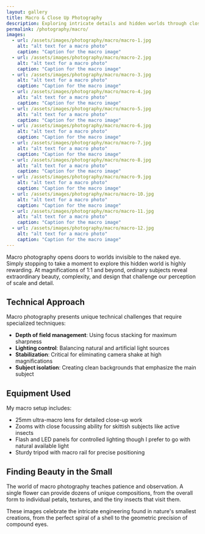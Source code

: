 ```yaml
---
layout: gallery
title: Macro & Close Up Photography
description: Exploring intricate details and hidden worlds through close-up photography.
permalink: /photography/macro/
images:
  - url: /assets/images/photography/macro/macro-1.jpg
    alt: "alt text for a macro photo"
    caption: "Caption for the macro image"
  - url: /assets/images/photography/macro/macro-2.jpg
    alt: "alt text for a macro photo"
    caption: "Caption for the macro image"
  - url: /assets/images/photography/macro/macro-3.jpg
    alt: "alt text for a macro photo"
    caption: "Caption for the macro image"
  - url: /assets/images/photography/macro/macro-4.jpg
    alt: "alt text for a macro photo"
    caption: "Caption for the macro image"
  - url: /assets/images/photography/macro/macro-5.jpg
    alt: "alt text for a macro photo"
    caption: "Caption for the macro image"
  - url: /assets/images/photography/macro/macro-6.jpg
    alt: "alt text for a macro photo"
    caption: "Caption for the macro image"
  - url: /assets/images/photography/macro/macro-7.jpg
    alt: "alt text for a macro photo"
    caption: "Caption for the macro image"
  - url: /assets/images/photography/macro/macro-8.jpg
    alt: "alt text for a macro photo"
    caption: "Caption for the macro image"
  - url: /assets/images/photography/macro/macro-9.jpg
    alt: "alt text for a macro photo"
    caption: "Caption for the macro image"
  - url: /assets/images/photography/macro/macro-10.jpg
    alt: "alt text for a macro photo"
    caption: "Caption for the macro image"
  - url: /assets/images/photography/macro/macro-11.jpg
    alt: "alt text for a macro photo"
    caption: "Caption for the macro image"
  - url: /assets/images/photography/macro/macro-12.jpg
    alt: "alt text for a macro photo"
    caption: "Caption for the macro image"    
---
```


Macro photography opens doors to worlds invisible to the naked eye. Simply stopping to take a moment to explore this hidden world is highly rewarding. At magnifications of 1:1 and beyond, ordinary subjects reveal extraordinary beauty, complexity, and design that challenge our perception of scale and detail.

## Technical Approach

Macro photography presents unique technical challenges that require specialized techniques:

- **Depth of field management**: Using focus stacking for maximum sharpness
- **Lighting control**: Balancing natural and artificial light sources
- **Stabilization**: Critical for eliminating camera shake at high magnifications
- **Subject isolation**: Creating clean backgrounds that emphasize the main subject

## Equipment Used

My macro setup includes:
- 25mm ultra-macro lens for detailed close-up work
- Zooms with close focussing ability for skittish subjects like active insects
- Flash and LED panels for controlled lighting though I prefer to go with natural available light
- Sturdy tripod with macro rail for precise positioning

## Finding Beauty in the Small

The world of macro photography teaches patience and observation. A single flower can provide dozens of unique compositions, from the overall form to individual petals, textures, and the tiny insects that visit them.

These images celebrate the intricate engineering found in nature's smallest creations, from the perfect spiral of a shell to the geometric precision of compound eyes.
